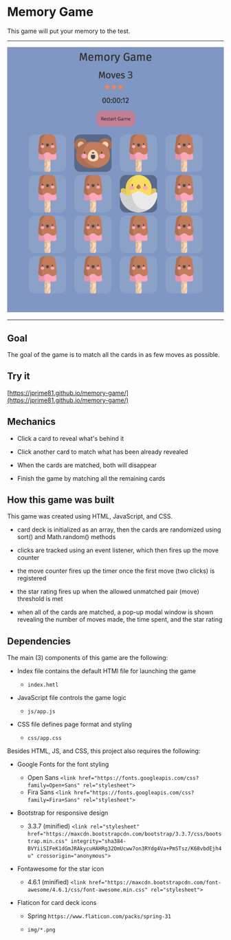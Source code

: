 # Memory Game

This game will put your memory to the test.

<hr>

![Memory Game](img/memory.png)

<hr>

## Goal
The goal of the game is to match all the cards in as few moves as possible.

## Try it

[https://jprime81.github.io/memory-game/](https://jprime81.github.io/memory-game/)

## Mechanics

- Click a card to reveal what's behind it

- Click another card to match what has been already revealed

- When the cards are matched, both will disappear

- Finish the game by matching all the remaining cards

## How this game was built

This game was created using HTML, JavaScript, and CSS.

- card deck is initialized as an array, then the cards are randomized using sort() and Math.random() methods

- clicks are tracked using an event listener, which then fires up the move counter

- the move counter fires up the timer once the first move (two clicks) is registered

- the star rating fires up when the allowed unmatched pair (move) threshold is met

- when all of the cards are matched, a pop-up modal window is shown revealing the number of moves made, the time spent, and the star rating

## Dependencies

The main (3) components of this game are the following:

- Index file contains the default HTMl file for launching the game

    - `index.hmtl`

- JavaScript file controls the game logic

    - `js/app.js`

- CSS file defines page format and styling

    - `css/app.css`

Besides HTML, JS, and CSS, this project also requires the following:

- Google Fonts for the font styling

    - Open Sans `<link href="https://fonts.googleapis.com/css?family=Open+Sans" rel="stylesheet">`
    - Fira Sans `<link href="https://fonts.googleapis.com/css?family=Fira+Sans" rel="stylesheet">`

- Bootstrap for responsive design

    - 3.3.7 (minified) `<link rel="stylesheet" href="https://maxcdn.bootstrapcdn.com/bootstrap/3.3.7/css/bootstrap.min.css" integrity="sha384-BVYiiSIFeK1dGmJRAkycuHAHRg32OmUcww7on3RYdg4Va+PmSTsz/K68vbdEjh4u" crossorigin="anonymous">`

- Fontawesome for the star icon

    - 4.6.1 (minified) `<link href="https://maxcdn.bootstrapcdn.com/font-awesome/4.6.1/css/font-awesome.min.css" rel="stylesheet">`

- Flaticon for card deck icons

    - Spring `https://www.flaticon.com/packs/spring-31`

    - `img/*.png`
